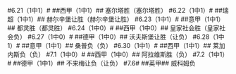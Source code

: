 ﻿#6.21（1中1）#
##西甲（1中1）##
塞尔塔胜（塞尔塔胜）
#6.22（1中1）#
##瑞超（1中1）##
赫尔辛堡让胜（赫尔辛堡让胜）
#6.23（1中1）#
##意甲（1中1）##
都灵胜（都灵胜）
#6.24（1中0）#
##西甲（1中0）##
皇家社会胜（皇家社会负）
#6.27（1中0）#
##德甲（1中0）##
沃夫斯堡让胜（让负）
#6.28（1中1）#
##意甲（1中1）##
桑普负（负）
#6.30（1中1）#
##西甲（1中1）##
莱加内斯负（负）
#7.1（1中0）#
##西甲（1中0）##
阿拉维斯胜（负）
#7.2（1中1）#
##德甲（1中1）##
不来梅让负（让负）
#7.6#
##英甲##
威科姆负